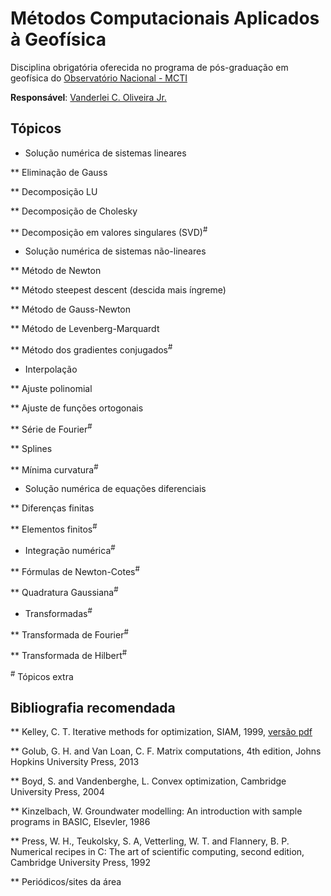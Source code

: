 # Métodos Computacionais Aplicados à Geofísica

Disciplina obrigatória oferecida no programa de pós-graduação em 
geofísica do [Observatório Nacional - MCTI](http://www.on.br)

**Responsável**: [Vanderlei C. Oliveira Jr.](http://www.pinga-lab.org/people/oliveira-jr.html)

## Tópicos

* Solução numérica de sistemas lineares

 ** Eliminação de Gauss

 ** Decomposição LU

 ** Decomposição de Cholesky

 ** Decomposição em valores singulares (SVD)<sup>#</sup>

* Solução numérica de sistemas não-lineares

** Método de Newton

** Método steepest descent (descida mais íngreme)

** Método de Gauss-Newton

** Método de Levenberg-Marquardt

** Método dos gradientes conjugados<sup>#</sup>

* Interpolação

** Ajuste polinomial

** Ajuste de funções ortogonais

** Série de Fourier<sup>#</sup>

** Splines

** Mínima curvatura<sup>#</sup>

* Solução numérica de equações diferenciais

** Diferenças finitas

** Elementos finitos<sup>#</sup>

* Integração numérica<sup>#</sup>

** Fórmulas de Newton-Cotes<sup>#</sup>

** Quadratura Gaussiana<sup>#</sup>

* Transformadas<sup>#</sup>

** Transformada de Fourier<sup>#</sup>

** Transformada de Hilbert<sup>#</sup>

<sup>#</sup> Tópicos extra

## Bibliografia recomendada

** Kelley, C. T. Iterative methods for optimization, SIAM, 1999, [versão pdf](http://www.siam.org/books/kelley/fr18/)

** Golub, G. H. and Van Loan, C. F. Matrix computations, 4th edition, Johns Hopkins University Press, 2013

** Boyd, S. and Vandenberghe, L. Convex optimization, Cambridge University Press, 2004

** Kinzelbach, W. Groundwater modelling: An introduction with sample programs in BASIC, Elsevler, 1986

** Press, W. H., Teukolsky, S. A, Vetterling, W. T. and Flannery, B. P. Numerical recipes in C: The art of scientific computing, second edition, Cambridge University Press, 1992

** Periódicos/sites da área 







